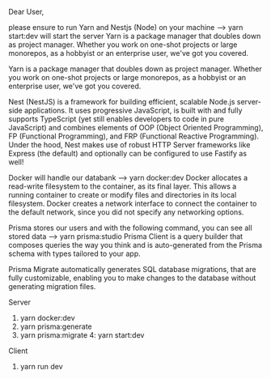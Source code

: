 Dear User,

please ensure to run Yarn and Nestjs (Node) on your machine
  --> yarn start:dev will start the server
  Yarn is a package manager that doubles down as project manager. Whether you work on one-shot
  projects or large monorepos, as a hobbyist or an enterprise user, we've got you covered.

  Yarn is a package manager that doubles down as project manager. Whether you work on one-shot
  projects or large monorepos, as a hobbyist or an enterprise user, we've got you covered.

  Nest (NestJS) is a framework for building efficient, scalable Node.js server-side applications.
  It uses progressive JavaScript, is built with and fully supports TypeScript (yet still enables
  developers to code in pure JavaScript) and combines elements of OOP (Object Oriented Programming),
  FP (Functional Programming), and FRP (Functional Reactive Programming).
  Under the hood, Nest makes use of robust HTTP Server frameworks like Express (the default) and
  optionally can be configured to use Fastify as well!

Docker will handle our databank
  --> yarn docker:dev
  Docker allocates a read-write filesystem to the container, as its final layer. This allows a
  running container to create or modify files and directories in its local filesystem. Docker creates
  a network interface to connect the container to the default network, since you did not specify any
  networking options.

Prisma stores our users and with the following command, you can see all stored data
  --> yarn prisma:studio
  Prisma Client is a query builder that composes queries the way you think and is  auto-generated
  from the Prisma schema with types tailored to your app.

  Prisma Migrate automatically generates SQL database migrations, that are fully customizable, enabling
  you to make changes to the database without generating migration files.

Server
1. yarn docker:dev
2. yarn prisma:generate
3. yarn prisma:migrate
4: yarn start:dev

Client
1. yarn run dev
